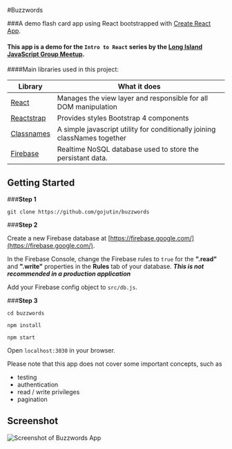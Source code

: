 #Buzzwords

###A demo flash card app using React bootstrapped with [Create React App](https://github.com/facebookincubator/create-react-app).

#### This app is a demo for the `Intro to React` series by the [Long Island JavaScript Group Meetup](https://www.meetup.com/long-island-javascript-group/).


####Main libraries used in this project:

 Library | What it does
------------ | -------------
[React](https://facebook.github.io/react/) | Manages the view layer and responsible for all DOM manipulation
[Reactstrap](https://reactstrap.github.io/)  | Provides styles Bootstrap 4 components
[Classnames](https://github.com/JedWatson/classnames)  | A simple javascript utility for conditionally joining classNames together
[Firebase](https://firebase.google.com/) | Realtime NoSQL database used to store the persistant data.

<h2 name="getting-started">Getting Started</h2>

###**Step 1**

`git clone https://github.com/gojutin/buzzwords `

###**Step 2**

Create a new Firebase database at [https://firebase.google.com/](https://firebase.google.com/).

In the Firebase Console, change the Firebase rules to `true` for the **".read"** and **".write"** properties in the **Rules** tab of your database. ***This is not recommended in a production application***

Add your Firebase config object to `src/db.js`.

###**Step 3**

`cd buzzwords `

`npm install`

`npm start`

Open `localhost:3030` in your browser.

Please note that this app does not cover some important concepts, such as 
- testing
- authentication
- read / write privileges
- pagination

## Screenshot

![Screenshot of Buzzwords App](/public/images/screenshot.png?raw=true)
